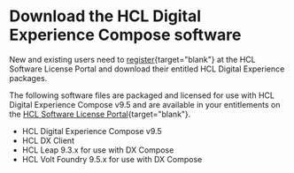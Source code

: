 # Download the HCL Digital Experience Compose software

New and existing users need to [register](https://support.hcl-software.com/csm?id=kb_article&sysparm_article=KB0069114){target="blank"} at the HCL Software License Portal and download their entitled HCL Digital Experience packages.

The following software files are packaged and licensed for use with HCL Digital Experience Compose v9.5 and are available in your entitlements on the [HCL Software License Portal](https://hclsoftware.flexnetoperations.com/flexnet/operationsportal/logon.do){target="blank"}.

- HCL Digital Experience Compose v9.5
- HCL DX Client
- HCL Leap 9.3.x for use with DX Compose
- HCL Volt Foundry 9.5.x for use with DX Compose

<!--
## HCLSoftware U learning materials

For an introduction and a demo on DX deployment, go to [Deployment for Beginners](https://hclsoftwareu.hcltechsw.com/component/axs/?view=sso_config&id=3&forward=https%3A%2F%2Fhclsoftwareu.hcltechsw.com%2Fcourses%2Flesson%2F%3Fid%3D1479){target="_blank"}. Several deployment options are provided in the course.

To learn how to do a traditional installation, go to [Deployment for Intermediate Users](https://hclsoftwareu.hcltechsw.com/component/axs/?view=sso_config&id=3&forward=https%3A%2F%2Fhclsoftwareu.hcltechsw.com%2Fcourses%2Flesson%2F%3Fid%3D3086){target="_blank"}. In this course, you will also learn about additional installation tasks that apply to both container-based and traditional deployments using the Configuration Wizard, DXClient, ConfigEngine, and more. You can try it out using the [Deployment Lab](https://hclsoftwareu.hcltechsw.com/images/Lc4sMQCcN5uxXmL13gSlsxClNTU3Mjc3NTc4MTc2/DS_Academy/DX/Administrator/HDX-ADM-200_Deployment_Lab.pdf){target="_blank"} and corresponding [Deployment Lab Resources](https://hclsoftwareu.hcltechsw.com/images/Lc4sMQCcN5uxXmL13gSlsxClNTU3Mjc3NTc4MTc2/DS_Academy/DX/Administrator/HDX-ADM-200_Deployment_Lab_Resources.zip){target="_blank"}.
-->